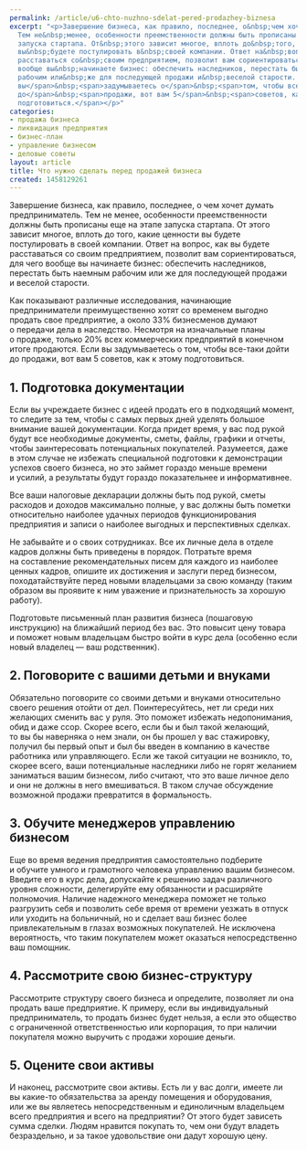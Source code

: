 ```yaml
---
permalink: /article/u6-chto-nuzhno-sdelat-pered-prodazhey-biznesa
excerpt: "<p>Завершение бизнеса, как правило, последнее, о&nbsp;чем хочет думать предприниматель.
  Тем не&nbsp;менее, особенности преемственности должны быть прописаны еще на&nbsp;этапе
  запуска стартапа. От&nbsp;этого зависит многое, вплоть до&nbsp;того, какие ценности
  вы&nbsp;будете постулировать в&nbsp;своей компании. Ответ на&nbsp;вопрос, как вы&nbsp;будете
  расставаться со&nbsp;своим предприятием, позволит вам сориентироваться, для чего
  вообще вы&nbsp;начинаете бизнес: обеспечить наследников, перестать быть наемным
  рабочим или&nbsp;же для последующей продажи и&nbsp;веселой старости. <span>Если
  вы</span>&nbsp;<span>задумываетесь о</span>&nbsp;<span>том, чтобы все-таки дойти
  до</span>&nbsp;<span>продажи, вот вам 5</span>&nbsp;<span>советов, как к</span>&nbsp;<span>этому
  подготовиться.</span></p>"
categories:
- продажа бизнеса
- ликвидация предприятия
- бизнес-план
- управление бизнесом
- деловые советы
layout: article
title: Что нужно сделать перед продажей бизнеса
created: 1458129261
---
```

<p>Завершение бизнеса, как правило, последнее, о&nbsp;чем хочет думать предприниматель. Тем не&nbsp;менее, особенности преемственности должны быть прописаны еще на&nbsp;этапе запуска стартапа. От&nbsp;этого зависит многое, вплоть до&nbsp;того, какие ценности вы&nbsp;будете постулировать в&nbsp;своей компании. Ответ на&nbsp;вопрос, как вы&nbsp;будете расставаться со&nbsp;своим предприятием, позволит вам сориентироваться, для чего вообще вы&nbsp;начинаете бизнес: обеспечить наследников, перестать быть наемным рабочим или&nbsp;же для последующей продажи и&nbsp;веселой старости.</p>
<p>Как показывают различные исследования, начинающие предприниматели преимущественно хотят со&nbsp;временем выгодно продать свое предприятие, а&nbsp;около&nbsp;33% бизнесменов думают о&nbsp;передачи дела в&nbsp;наследство. Несмотря на&nbsp;изначальные планы о&nbsp;продаже, только&nbsp;20% всех коммерческих предприятий в&nbsp;конечном итоге продаются. Если вы&nbsp;задумываетесь о&nbsp;том, чтобы все-таки дойти до&nbsp;продажи, вот вам 5&nbsp;советов, как к&nbsp;этому подготовиться.</p>
<h2>1. Подготовка документации</h2>
<p>Если вы&nbsp;учреждаете бизнес с&nbsp;идеей продать его в&nbsp;подходящий момент, то&nbsp;следите за&nbsp;тем, чтобы с&nbsp;самых первых дней уделять большое внимание вашей документации. Когда придет время, у&nbsp;вас под рукой будут все необходимые документы, сметы, файлы, графики и&nbsp;отчеты, чтобы заинтересовать потенциальных покупателей. Разумеется, даже в&nbsp;этом случае не&nbsp;избежать специальной подготовки к&nbsp;демонстрации успехов своего бизнеса, но&nbsp;это займет гораздо меньше времени и&nbsp;усилий, а&nbsp;результаты будут гораздо показательнее и&nbsp;информативнее. </p>
<p>Все ваши налоговые декларации должны быть под рукой, сметы расходов и&nbsp;доходов максимально полные, у&nbsp;вас должны быть пометки относительно наиболее удачных периодов функционирования предприятия и&nbsp;записи о&nbsp;наиболее выгодных и&nbsp;перспективных сделках. </p>
<p>Не&nbsp;забывайте и&nbsp;о&nbsp;своих сотрудниках. Все их&nbsp;личные дела в&nbsp;отделе кадров должны быть приведены в&nbsp;порядок. Потратьте время на&nbsp;составление рекомендательных писем для каждого из&nbsp;наиболее ценных кадров, опишите их&nbsp;достижения и&nbsp;заслуги перед бизнесом, походатайствуйте перед новыми владельцами за&nbsp;свою команду (таким образом вы&nbsp;проявите к&nbsp;ним уважение и&nbsp;признательность за&nbsp;хорошую работу).</p>
<p>Подготовьте письменный план развития бизнеса (пошаговую инструкцию) на&nbsp;ближайший период без вас. Это повысит цену товара и&nbsp;поможет новым владельцам быстро войти в&nbsp;курс дела (особенно если новый владелец&nbsp;— ваш родственник).</p>
<h2>2. Поговорите с&nbsp;вашими детьми и&nbsp;внуками</h2>
<p>Обязательно поговорите со&nbsp;своими детьми и&nbsp;внуками относительно своего решения отойти от&nbsp;дел. Поинтересуйтесь, нет&nbsp;ли среди них желающих сменить вас у&nbsp;руля. Это поможет избежать недопонимания, обид и&nbsp;даже ссор. Скорее всего, если&nbsp;бы и&nbsp;был такой желающий, то&nbsp;вы&nbsp;бы наверняка о&nbsp;нем знали, он&nbsp;бы прошел у&nbsp;вас стажировку, получил&nbsp;бы первый опыт и&nbsp;был&nbsp;бы введен в&nbsp;компанию в&nbsp;качестве работника или управляющего. Если&nbsp;же такой ситуации не&nbsp;возникло, то, скорее всего, ваши потенциальные наследники либо не&nbsp;горят желанием заниматься вашим бизнесом, либо считают, что это ваше личное дело и&nbsp;они не&nbsp;должны в&nbsp;него вмешиваться. В&nbsp;таком случае обсуждение возможной продажи превратится в&nbsp;формальность.</p>
<h2>3. Обучите менеджеров управлению бизнесом</h2>
<p>Еще во&nbsp;время ведения предприятия самостоятельно подберите и&nbsp;обучите умного и&nbsp;грамотного человека управлению вашим бизнесом. Введите его в&nbsp;курс дела, допускайте к&nbsp;решению задач различного уровня сложности, делегируйте ему обязанности и&nbsp;расширяйте полномочия. Наличие надежного менеджера поможет не&nbsp;только разгрузить себя и&nbsp;позволить себе время от&nbsp;времени уезжать в&nbsp;отпуск или уходить на&nbsp;больничный, но&nbsp;и&nbsp;сделает ваш бизнес более привлекательным в&nbsp;глазах возможных покупателей. Не&nbsp;исключена вероятность, что таким покупателем может оказаться непосредственно ваш помощник.</p>
<h2>4. Рассмотрите свою бизнес-структуру</h2>
<p>Рассмотрите структуру своего бизнеса и&nbsp;определите, позволяет&nbsp;ли она продать ваше предприятие. К&nbsp;примеру, если вы&nbsp;индивидуальный предприниматель, то&nbsp;продать бизнес будет нельзя, а&nbsp;если это общество с&nbsp;ограниченной ответственностью или корпорация, то&nbsp;при наличии покупателя можно выручить с&nbsp;продажи хорошие деньги.</p>
<h2>5. Оцените свои активы</h2>
<p>И&nbsp;наконец, рассмотрите свои активы. Есть&nbsp;ли у&nbsp;вас долги, имеете&nbsp;ли вы&nbsp;какие-то обязательства за&nbsp;аренду помещения и&nbsp;оборудования, или&nbsp;же вы&nbsp;являетесь непосредственным и&nbsp;единоличным владельцем всего предприятия и&nbsp;всего на&nbsp;предприятии? От&nbsp;этого будет зависеть сумма сделки. Людям нравится покупать&nbsp;то, чем они будут владеть безраздельно, и&nbsp;за&nbsp;такое удовольствие они дадут хорошую цену.</p>
